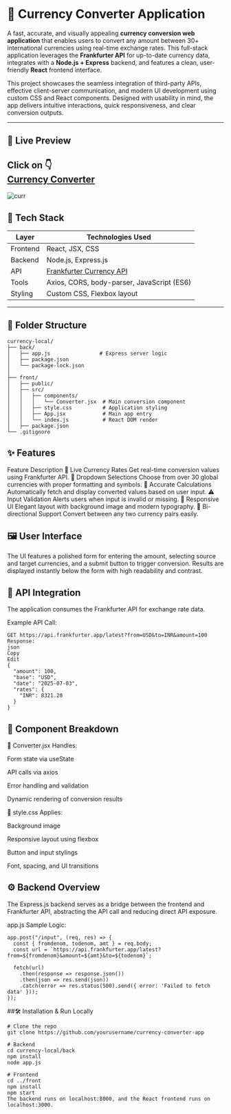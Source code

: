 # 💱 Currency Converter Application

A fast, accurate, and visually appealing **currency conversion web application** that enables users to convert any amount between 30+ international currencies using real-time exchange rates. This full-stack application leverages the **Frankfurter API** for up-to-date currency data, integrates with a **Node.js + Express** backend, and features a clean, user-friendly **React** frontend interface.

This project showcases the seamless integration of third-party APIs, effective client-server communication, and modern UI development using custom CSS and React components. Designed with usability in mind, the app delivers intuitive interactions, quick responsiveness, and clear conversion outputs.

---

## 🚀 Live Preview
Click on 👇<br/>
[Currency Converter](https://mycurrencyconv.vercel.app/)
---




![curr](https://github.com/user-attachments/assets/34408346-ad44-418a-9e29-1fb87d3a324d)

## 🧰 Tech Stack

| Layer     | Technologies Used                                  |
|-----------|----------------------------------------------------|
| Frontend  | React, JSX, CSS                                    |
| Backend   | Node.js, Express.js                                |
| API       | [Frankfurter Currency API](https://www.frankfurter.app) |
| Tools     | Axios, CORS, body-parser, JavaScript (ES6)         |
| Styling   | Custom CSS, Flexbox layout                         |

---

## 📁 Folder Structure

```
currency-local/
├── back/
│   ├── app.js                # Express server logic
│   ├── package.json
│   └── package-lock.json
│
├── front/
│   ├── public/
│   ├── src/
│   │   ├── components/
│   │   │   └── Converter.jsx  # Main conversion component
│   │   ├── style.css          # Application styling
│   │   ├── App.jsx            # Main app entry
│   │   └── index.js           # React DOM render
│   ├── package.json
└── .gitignore
```

## ✨ Features
Feature	Description
💱 Live Currency Rates	Get real-time conversion values using Frankfurter API.
🔽 Dropdown Selections	Choose from over 30 global currencies with proper formatting and symbols.
🧮 Accurate Calculations	Automatically fetch and display converted values based on user input.
⚠️ Input Validation	Alerts users when input is invalid or missing.
🎨 Responsive UI	Elegant layout with background image and modern typography.
🔁 Bi-directional Support	Convert between any two currency pairs easily.

## 🖼️ User Interface
The UI features a polished form for entering the amount, selecting source and target currencies, and a submit button to trigger conversion. Results are displayed instantly below the form with high readability and contrast.


## 🔗 API Integration
The application consumes the Frankfurter API for exchange rate data.

Example API Call:
```
GET https://api.frankfurter.app/latest?from=USD&to=INR&amount=100
Response:
json
Copy
Edit
{
  "amount": 100,
  "base": "USD",
  "date": "2025-07-03",
  "rates": {
    "INR": 8321.20
  }
}
```
## 🧠 Component Breakdown
🔹 Converter.jsx
Handles:

Form state via useState

API calls via axios

Error handling and validation

Dynamic rendering of conversion results

🔹 style.css
Applies:

Background image

Responsive layout using flexbox

Button and input stylings

Font, spacing, and UI transitions

## ⚙️ Backend Overview
The Express.js backend serves as a bridge between the frontend and Frankfurter API, abstracting the API call and reducing direct API exposure.

app.js Sample Logic:
```
app.post("/input", (req, res) => {
  const { fromdenom, todenom, amt } = req.body;
  const url = `https://api.frankfurter.app/latest?from=${fromdenom}&amount=${amt}&to=${todenom}`;
  
  fetch(url)
    .then(response => response.json())
    .then(json => res.send(json))
    .catch(error => res.status(500).send({ error: 'Failed to fetch data' }));
});
```
##🛠️ Installation & Run Locally
```
# Clone the repo
git clone https://github.com/yourusername/currency-converter-app

# Backend
cd currency-local/back
npm install
node app.js

# Frontend
cd ../front
npm install
npm start
The backend runs on localhost:8000, and the React frontend runs on localhost:3000.
```
